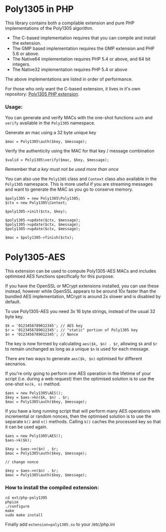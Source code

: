 Poly1305 in PHP
===============

This library contains both a compilable extension and pure PHP implementations of the Poly1305 algorithm.

 - The C-based implementation requires that you can compile and install the extension.
 - The GMP based implementation requires the GMP extension and PHP 5.6 or above.
 - The Native64 implementation requires PHP 5.4 or above, and 64 bit integers.
 - The Native32 implementation requires PHP 5.4 or above

The above implementations are listed in order of performance.

For those who only want the C-based extension, it lives in it's own repository: [Poly1305 PHP extension](https://github.com/lt/php-poly1305).

### Usage:

You can generate and verify MACs with the one-shot functions `auth` and `verify` available in the `Poly1305` namespace.

Generate an mac using a 32 byte unique key

```
$mac = Poly1305\auth($key, $message);
```

Verify the authenticity using the MAC for that key / message combination

```
$valid = Poly1305\verify($mac, $key, $message);
```

Remember that *a key must not be used more than once*

You can also use the `Poly1305` class and `Context` class also available in the `Poly1305` namespace. This is more useful if you are streaming messages and want to generate the MAC as you go to conserve memory.

```
$poly1305 = new Poly1305\Poly1305;
$ctx = new Poly1305\Context;

$poly1305->init($ctx, $key);

$poly1305->update($ctx, $message);
$poly1305->update($ctx, $message);
$poly1305->update($ctx, $message);

$mac = $poly1305->finish($ctx);
```

# Poly1305-AES

This extension can be used to compute Poly1305-AES MACs and includes optimised AES functions specifically for this purpose.

If you have the OpenSSL or MCrypt extensions installed, you can use these instead, however while OpenSSL appears to be around 10x faster than the bundled AES implementation, MCrypt is around 2x slower and is disabled by default.

To use Poly1305-AES you need 3x 16 byte strings, instead of the usual 32 byte key.

```
$k = '0123456789012345'; // AES key
$r = '0123456789012345'; // "static" portion of Poly1305 key
$n = '0123456789012345'; // Nonce
```

The key is now formed by calculating `aes($k, $n) . $r`, allowing `$k` and `$r` to remain unchanged as long as a unique `$n` is used for each message.

There are two ways to generate `aes($k, $n)` optimised for different secnarios.

If you're only going to perform one AES operation in the lifetime of your script (i.e. during a web request) then the optimised solution is to use the one-shot `kn(k, n)` method.

```
$aes = new Poly1305\AES();
$key = $aes->kn($k, $n) . $r;
$mac = Poly1305\auth($key, $message);
```

If you have a long running script that will perform many AES operations with incremental or random nonces, then the optimised solution is to use the separate `k()` and `n()` methods. Calling `k()` caches the processed key so that it can be used again.

```
$aes = new Poly1305\AES();
$aes->k($k);

$key = $aes->n($n) . $r;
$mac = Poly1305\auth($key, $message);

// change nonce

$key = $aes->n($n) . $r;
$mac = Poly1305\auth($key, $message);
```

### How to install the compiled extension:

```
cd ext/php-poly1305
phpize
./configure
make
sudo make install
```
Finally add `extension=poly1305.so` to your /etc/php.ini

